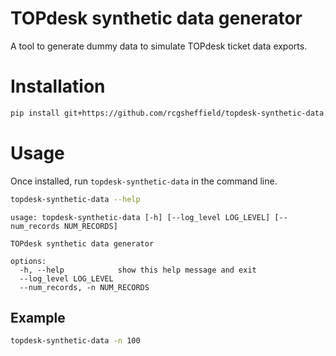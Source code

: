# TOPdesk synthetic data generator

A tool to generate dummy data to simulate TOPdesk ticket data exports.

# Installation

```bash
pip install git+https://github.com/rcgsheffield/topdesk-synthetic-data.git
```

# Usage

Once installed, run `topdesk-synthetic-data` in the command line.

```bash
topdesk-synthetic-data --help
```
```
usage: topdesk-synthetic-data [-h] [--log_level LOG_LEVEL] [--num_records NUM_RECORDS]

TOPdesk synthetic data generator

options:
  -h, --help            show this help message and exit
  --log_level LOG_LEVEL
  --num_records, -n NUM_RECORDS

```

## Example

```bash
topdesk-synthetic-data -n 100
```
